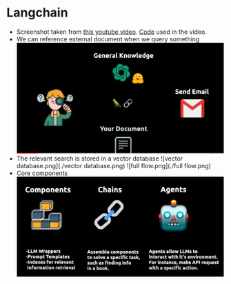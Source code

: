 # Langchain
- Screenshot taken from [this youtube video](https://www.youtube.com/watch?v=aywZrzNaKjs). [Code](https://github.com/rabbitmetrics/langchain-13-min/blob/main/notebooks/langchain-13-min.ipynb) used in the video.
- We can reference external document when we query something
![your_document.png](./your_document.png)
- The relevant search is stored in a vector database
![vector database.png](./vector database.png)
![full flow.png](./full flow.png)
- Core components
![core_componenents.png](./core_componenents.png)
